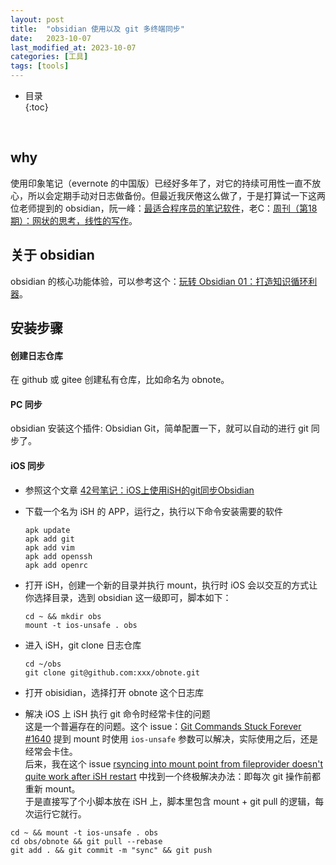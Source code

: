 ```yaml
---
layout: post
title:  "obsidian 使用以及 git 多终端同步"
date:   2023-10-07
last_modified_at: 2023-10-07
categories: [工具]
tags: [tools]
---
```


* 目录  
{:toc}
<br/>

## why
使用印象笔记（evernote 的中国版）已经好多年了，对它的持续可用性一直不放心，所以会定期手动对日志做备份。但最近我厌倦这么做了，于是打算试一下这两位老师提到的 obsidian，阮一峰：[最适合程序员的笔记软件](https://www.ruanyifeng.com/blog/2021/08/best-note-taking-software-for-programmers.html)，老C：[周刊（第18期）：网状的思考，线性的写作](https://www.codedump.info/post/20220612-weekly-18/)。   

## 关于 obsidian
obsidian 的核心功能体验，可以参考这个：[玩转 Obsidian 01：打造知识循环利器](https://sspai.com/post/62414)。   

## 安装步骤
#### 创建日志仓库   
在 github 或 gitee 创建私有仓库，比如命名为 obnote。    

#### PC 同步
obsidian 安装这个插件: Obsidian Git，简单配置一下，就可以自动的进行 git 同步了。    

#### iOS 同步   
* 参照这个文章 [42号笔记：iOS上使用iSH的git同步Obsidian](https://zhuanlan.zhihu.com/p/565028534)
* 下载一个名为 iSH 的 APP，运行之，执行以下命令安装需要的软件

    ```
    apk update
    apk add git
    apk add vim
    apk add openssh
    apk add openrc
    ```

* 打开 iSH，创建一个新的目录并执行 mount，执行时 iOS 会以交互的方式让你选择目录，选到 obsidian 这一级即可，脚本如下：
    ```
    cd ~ && mkdir obs
    mount -t ios-unsafe . obs
    ```

* 进入 iSH，git clone 日志仓库
    ```
    cd ~/obs
    git clone git@github.com:xxx/obnote.git
    ```

* 打开 obisidian，选择打开 obnote 这个日志库

* 解决 iOS 上 iSH 执行 git 命令时经常卡住的问题  
这是一个普遍存在的问题。这个 issue：[Git Commands Stuck Forever #1640](https://github.com/ish-app/ish/issues/1640) 提到 mount 时使用 `ios-unsafe` 参数可以解决，实际使用之后，还是经常会卡住。     
后来，我在这个 issue [rsyncing into mount point from fileprovider doesn't quite work after iSH restart](https://github.com/ish-app/ish/issues/1581) 中找到一个终极解决办法：即每次 git 操作前都重新 mount。     
于是直接写了个小脚本放在 iSH 上，脚本里包含 mount + git pull 的逻辑，每次运行它就行。     

```
cd ~ && mount -t ios-unsafe . obs    
cd obs/obnote && git pull --rebase
git add . && git commit -m "sync" && git push
```